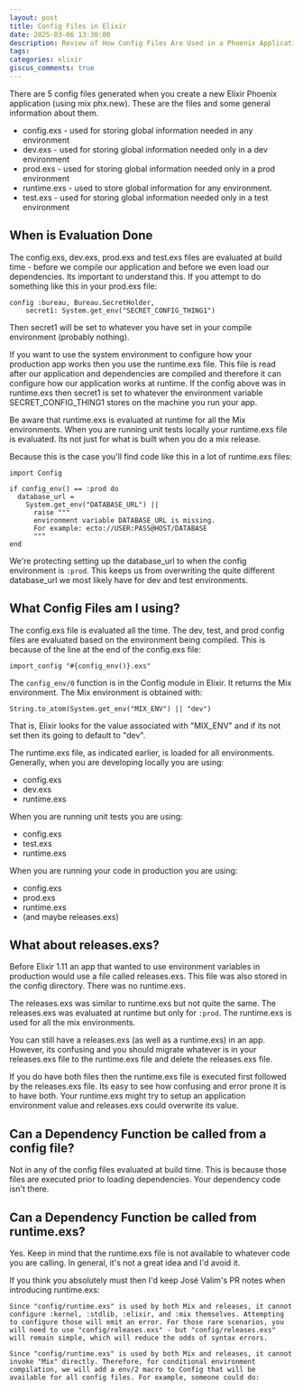 ```yaml
---
layout: post
title: Config Files in Elixir
date: 2025-03-06 13:30:00
description: Review of How Config Files Are Used in a Phoenix Application
tags:
categories: elixir
giscus_comments: true
---
```


There are 5 config files generated when you create a new Elixir Phoenix application (using mix phx.new). These are the files and some general information about them.

- config.exs - used for storing global information needed in any environment
- dev.exs - used for storing global information needed only in a dev environment
- prod.exs - used for storing global information needed only in a prod environment
- runtime.exs - used to store global information for any environment.
- test.exs - used for storing global information needed only in a test environment

## When is Evaluation Done

The config.exs, dev.exs, prod.exs and test.exs files are evaluated at build time - before we compile our application and before we even load our dependencies. Its important to understand this. If you attempt to do something like this in your prod.exs file:

```
config :bureau, Bureau.SecretHolder,
    secret1: System.get_env("SECRET_CONFIG_THING1")
```

Then secret1 will be set to whatever you have set in your compile environment (probably nothing).

If you want to use the system environment to configure how your production app works then you use the runtime.exs file. This file is read after our application and dependencies are compiled and therefore it can configure how our application works at runtime. If the config above was in runtime.exs then secret1 is set to whatever the environment variable SECRET_CONFIG_THING1 stores on the machine you run your app.

Be aware that runtime.exs is evaluated at runtime for all the Mix environments. When you are running unit tests locally your runtime.exs file is evaluated. Its not just for what is built when you do a mix release.

Because this is the case you'll find code like this in a lot of runtime.exs files:

```
import Config

if config_env() == :prod do
  database_url =
    System.get_env("DATABASE_URL") ||
      raise """
      environment variable DATABASE_URL is missing.
      For example: ecto://USER:PASS@HOST/DATABASE
      """
end
```

We're protecting setting up the database_url to when the config environment is `:prod`. This keeps us from overwriting the quite different database_url we most likely have for dev and test environments.

## What Config Files am I using?

The config.exs file is evaluated all the time. The dev, test, and prod config files are evaluated based on the environment being compiled. This is because of the line at the end of the config.exs file:

```
import_config "#{config_env()}.exs"
```

The `config_env/0` function is in the Config module in Elixir. It returns the Mix environment. The Mix environment is obtained with:

```
String.to_atom(System.get_env("MIX_ENV") || "dev")
```

That is, Elixir looks for the value associated with "MIX_ENV" and if its not set then its going to default to "dev".

The runtime.exs file, as indicated earlier, is loaded for all environments. Generally, when you are developing locally you are using:

- config.exs
- dev.exs
- runtime.exs

When you are running unit tests you are using:

- config.exs
- test.exs
- runtime.exs

When you are running your code in production you are using:

- config.exs
- prod.exs
- runtime.exs
- (and maybe releases.exs)

## What about releases.exs?

Before Elixir 1.11 an app that wanted to use environment variables in production would use a file called releases.exs. This file was also stored in the config directory. There was no runtime.exs.

The releases.exs was similar to runtime.exs but not quite the same. The releases.exs was evaluated at runtime but only for `:prod`. The runtime.exs is used for all the mix environments.

You can still have a releases.exs (as well as a runtime.exs) in an app. However, its confusing and you should migrate whatever is in your releases.exs file to the runtime.exs file and delete the releases.exs file.

If you do have both files then the runtime.exs file is executed first followed by the releases.exs file. Its easy to see how confusing and error prone it is to have both. Your runtime.exs might try to setup an application environment value and releases.exs could overwrite its value.

## Can a Dependency Function be called from a config file?

Not in any of the config files evaluated at build time. This is because those files are executed prior to loading dependencies. Your dependency code isn't there.

## Can a Dependency Function be called from runtime.exs?

Yes. Keep in mind that the runtime.exs file is not available to whatever code you are calling. In general, it's not a great idea and I'd avoid it.

If you think you absolutely must then I'd keep José Valim's PR notes when introducing runtime.exs:

```
Since "config/runtime.exs" is used by both Mix and releases, it cannot configure :kernel, :stdlib, :elixir, and :mix themselves. Attempting to configure those will emit an error. For those rare scenarios, you will need to use "config/releases.exs" - but "config/releases.exs" will remain simple, which will reduce the odds of syntax errors.

Since "config/runtime.exs" is used by both Mix and releases, it cannot invoke "Mix" directly. Therefore, for conditional environment compilation, we will add a env/2 macro to Config that will be available for all config files. For example, someone could do:
```

